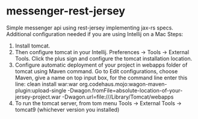 # messenger-rest-jersey

Simple messenger api using rest-jersey implementing jax-rs specs. Additional configuration needed if you are using Intellij on a Mac
Steps:
1. Install tomcat. 
2. Then configure tomcat in your Intellij. Preferences -> Tools -> External Tools. Click the plus sign and configure the tomcat installation location.
3. Configure automatic deployment of your project in webapps folder of tomcat using Maven command. 
  Go to Edit configurations, choose Maven, give a name on top input box, for the command line enter this line:
  clean install war:war org.codehaus.mojo:wagon-maven-plugin:upload-single -Dwagon.fromFile=absolute-location-of-your-jersey-project.war 
  -Dwagon.url=file:///Library/Tomcat/webapps
  4. To run the tomcat server, from tom menu Tools -> External Tools -> tomcat9 (whichever version you installed) 
